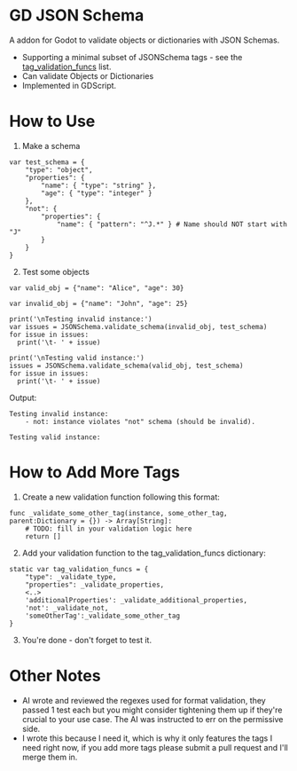 # GD JSON Schema
A addon for Godot to validate objects or dictionaries with JSON Schemas.
- Supporting a minimal subset of JSONSchema tags - see the [tag_validation_funcs](json_schema.gd) list.
- Can validate Objects or Dictionaries
- Implemented in GDScript.

# How to Use

1. Make a schema
```gdscript
var test_schema = {
	"type": "object",
	"properties": {
		"name": { "type": "string" },
		"age": { "type": "integer" }
	},
	"not": {
		"properties": {
			"name": { "pattern": "^J.*" } # Name should NOT start with "J"
		}
	}
}
```

2. Test some objects
```gdscript
var valid_obj = {"name": "Alice", "age": 30}

var invalid_obj = {"name": "John", "age": 25}

print('\nTesting invalid instance:')
var issues = JSONSchema.validate_schema(invalid_obj, test_schema)
for issue in issues:
  print('\t- ' + issue)
	
print('\nTesting valid instance:')
issues = JSONSchema.validate_schema(valid_obj, test_schema)
for issue in issues:
  print('\t- ' + issue)
```

Output:
```
Testing invalid instance:
	- not: instance violates "not" schema (should be invalid).

Testing valid instance:
```

# How to Add More Tags

1. Create a new validation function following this format:
```gdscript
func _validate_some_other_tag(instance, some_other_tag, parent:Dictionary = {}) -> Array[String]:
	# TODO: fill in your validation logic here
	return []
```
2. Add your validation function to the tag_validation_funcs dictionary:
```gdscript
static var tag_validation_funcs = {
	"type": _validate_type,
	"properties": _validate_properties,
	<..>
	'additionalProperties': _validate_additional_properties,
	'not': _validate_not,
	'someOtherTag':_validate_some_other_tag
}
```
3. You're done - don't forget to test it.

# Other Notes
- AI wrote and reviewed the regexes used for format validation, they passed 1 test each but you might consider tightening them up if they're crucial to your use case. The AI was instructed to err on the permissive side.
- I wrote this because I need it, which is why it only features the tags I need right now, if you add more tags please submit a pull request and I'll merge them in.
